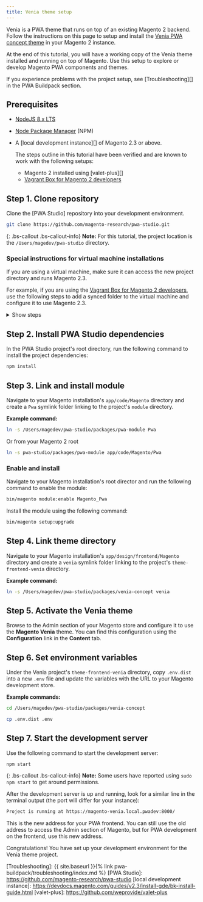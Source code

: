 ```yaml
---
title: Venia theme setup
---
```


Venia is a PWA theme that runs on top of an existing Magento 2 backend.
Follow the instructions on this page to setup and install the [Venia PWA concept theme][] in your Magento 2 instance.

At the end of this tutorial, you will have a working copy of the Venia theme installed and running on top of Magento.
Use this setup to explore or develop Magento PWA components and themes.

If you experience problems with the project setup, see [Troubleshooting][] in the PWA Buildpack section.

## Prerequisites

* [NodeJS 8.x LTS][]
* [Node Package Manager][] (NPM)
* A [local development instance][] of Magento 2.3 or above.

  The steps outline in this tutorial have been verified and are known to work with the following setups:

  * Magento 2 installed using [valet-plus][]
  * [Vagrant Box for Magento 2 developers][]



## Step 1. Clone repository

Clone the [PWA Studio] repository into your development environment.

``` sh
git clone https://github.com/magento-research/pwa-studio.git
```

{: .bs-callout .bs-callout-info}
**Note:**
For this tutorial, the project location is the `/Users/magedev/pwa-studio` directory.

### Special instructions for virtual machine installations

If you are using a virtual machine, make sure it can access the new project directory and runs Magento 2.3.

For example, if you are using the [Vagrant Box for Magento 2 developers][], use the following steps to add a synced folder to the virtual machine and configure it to use Magento 2.3.

<details markdown="1">
<summary>Show steps</summary>

{: .bs-callout .bs-callout-tip}
**Tip:**
If you clone the PWA Studio project repo into the `magento2ce` directory of the Vagrant project, the project folder will already be visible to the Vagrant box and you can skip ahead to Step 3.

1. In the Vagrant box project directory, open the `Vagrantfile` and locate the following line:
   ```
   config.vm.synced_folder '.', '/vagrant', disabled: true
   ```
2. Above this line, add the following entry (substituting the project directory path with your own):
   ```
   config.vm.synced_folder '/Users/magedev/pwa-studio', '/Users/magedev/pwa-studio', type: "nfs", create: true
   ```
3. If your environment does not already use Magento 2.3, copy `etc/config.yaml.dist` as `etc/config.yml` and update the following line:
   ``` yml
   ce: "git@github.com:magento/magento2.git"
   ```
   to
   ``` yml
   ce: "https://github.com/magento/magento2.git::2.3-develop"
   ```
   And if you want to pull the sample data (optional), update:
   ``` yml
   ce_sample_data: "git@github.com:magento/magento2-sample-data.git"
   ```
   to
   ``` yml
   ce_sample_data: "https://github.com/magento/magento2-sample-data.git::2.3-develop"
   ```
4. In that same file, update the PHP version to 7.1 by updating the following line:
   ``` yml
   php_version: "7.0"
   ```
   to
   ``` yml
   php_version: "7.1"
   ```
5. Init or reset the Vagrant environment:
   ```
   bash init-project
   ```
   OR
   ```
   bash init_project.sh -f
   ```
</details>

## Step 2. Install PWA Studio dependencies

In the PWA Studio project's root directory, run the following command to install the project dependencies:

``` sh
npm install
```

## Step 3. Link and install module

Navigate to your Magento installation's `app/code/Magento` directory and create a `Pwa` symlink folder linking to the project's `module` directory.

**Example command:**
``` sh
ln -s /Users/magedev/pwa-studio/packages/pwa-module Pwa
```
Or from your Magento 2 root
``` sh
ln -s pwa-studio/packages/pwa-module app/code/Magento/Pwa
```

### Enable and install

Navigate to your Magento installation's root director and run the following command to enable the module:

``` sh
bin/magento module:enable Magento_Pwa
```

Install the module using the following command:
``` sh
bin/magento setup:upgrade
```

## Step 4. Link theme directory

Navigate to your Magento installation's `app/design/frontend/Magento` directory and create a `venia` symlink folder linking to the project's `theme-frontend-venia` directory.

**Example command:**
``` sh
ln -s /Users/magedev/pwa-studio/packages/venia-concept venia
```

## Step 5. Activate the Venia theme

Browse to the Admin section of your Magento store and configure it to use the **Magento Venia** theme.
You can find this configuration using the **Configuration** link in the **Content** tab.

## Step 6. Set environment variables

Under the Venia project's `theme-frontend-venia` directory, copy `.env.dist` into a new `.env` file and update the variables with the URL to your Magento development store.

**Example commands:**
``` sh
cd /Users/magedev/pwa-studio/packages/venia-concept
```
``` sh
cp .env.dist .env
```

## Step 7. Start the development server

Use the following command to start the development server:

``` sh
npm start
```

{: .bs-callout .bs-callout-info}
**Note:**
Some users have reported using `sudo npm start` to get around permissions.

After the development server is up and running, look for a similar line in the terminal output (the port will differ for your instance):

``` sh
Project is running at https://magento-venia.local.pwadev:8000/
```

This is the new address for your PWA frontend.
You can still use the old address to access the Admin section of Magento, but
for PWA development on the frontend, use this new address.

Congratulations! You have set up your development environment for the Venia theme project.

[Venia PWA concept theme]: https://github.com/magento-research/pwa-studio/tree/master/packages/venia-concept
[Node Package Manager]: https://www.npmjs.com/
[NodeJS 8.x LTS]: https://nodejs.org/en/
[Vagrant Box for Magento 2 developers]: https://github.com/paliarush/magento2-vagrant-for-developers
[Troubleshooting]: {{ site.baseurl }}{% link pwa-buildpack/troubleshooting/index.md %}
[PWA Studio]: https://github.com/magento-research/pwa-studio
[local development instance]: https://devdocs.magento.com/guides/v2.3/install-gde/bk-install-guide.html
[valet-plus]: https://github.com/weprovide/valet-plus